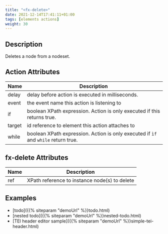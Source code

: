 ```yaml
---
title: "<fx-delete>"
date: 2021-12-14T17:41:11+01:00
tags: [elements actions]
weight: 30
---
```


## Description

Deletes a node from a nodeset.

## Action Attributes

| Name | Description |
|------|-------------|
| delay | delay before action is executed in milliseconds. |
| event | the event name this action is listening to |
| if | boolean XPath expression. Action is only executed if this returns true. |
| target | id reference to element this action attaches to |
| while | boolean XPath expression. Action is only executed if `ìf` and `while` return true. |

## fx-delete Attributes

| Name | Description                                   |
|------|-----------------------------------------------|
| ref  | XPath reference to instance node(s) to delete |


## Examples

* [todo]({{% siteparam "demoUrl" %}}todo.html)
* [nested todo]({{% siteparam "demoUrl" %}}nested-todo.html)
* [TEI header editor sample]({{% siteparam "demoUrl" %}}simple-tei-header.html)




